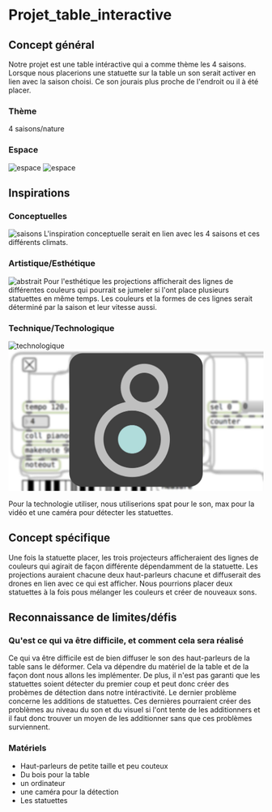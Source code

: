 # Projet_table_interactive


## Concept général
Notre projet est une table intéractive qui a comme thème les 4 saisons. Lorsque nous placerions une statuette sur la table un son serait activer en lien avec la saison choisi. Ce son jourais plus proche de l'endroit ou il à été placer.


### Thème
4 saisons/nature
### Espace
![espace](médias/Plan-devant.png)
![espace](médias/Plan-haut.png)

## Inspirations 
### Conceptuelles
![saisons](médias/saisons.png)
L'inspiration conceptuelle serait en lien avec les 4 saisons et ces différents climats.
### Artistique/Esthétique
![abstrait](médias/abstrait.png)
Pour l'esthétique les projections afficherait des lignes de différentes couleurs qui pourrait se jumeler si l'ont place plusieurs statuettes en même temps. Les couleurs et la formes de ces lignes serait déterminé par la saison et leur vitesse aussi.
### Technique/Technologique
![technologique](médias/spat.png)
![technologique](médias/max.png)

Pour la technologie utiliser, nous utiliserions spat pour le son, max pour la vidéo et une caméra pour détecter les statuettes.

## Concept spécifique
Une fois la statuette placer, les trois projecteurs afficheraient des lignes de couleurs qui agirait de façon différente dépendamment de la statuette. Les projections auraient chacune deux haut-parleurs chacune et diffuserait des drones en lien avec ce qui est afficher. Nous pourrions placer deux statuettes à la fois pous mélanger les couleurs et créer de nouveaux sons. 


## Reconnaissance de limites/défis
### Qu'est ce qui va être difficile, et comment cela sera réalisé
Ce qui va être difficile est de bien diffuser le son des haut-parleurs de la table sans le déformer. Cela va dépendre du matériel de la table et de la façon dont nous allons les implémenter. De plus, il n'est pas garanti que les statuettes soient détecter du premier coup et peut donc créer des probèmes de détection dans notre intéractivité. Le dernier problème concerne les additions de statuettes. Ces dernières pourraient créer des problèmes au niveau du son et du visuel si l'ont tente de les additionners et il faut donc trouver un moyen de les additionner sans que ces problèmes surviennent.

### Matériels
- Haut-parleurs de petite taille et peu couteux
- Du bois pour la table
- un ordinateur
- une caméra pour la détection
- Les statuettes

